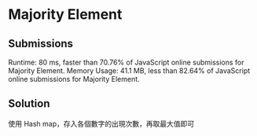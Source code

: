 # Majority Element

## Submissions

Runtime: 80 ms, faster than 70.76% of JavaScript online submissions for Majority Element.
Memory Usage: 41.1 MB, less than 82.64% of JavaScript online submissions for Majority Element.

## Solution

使用 Hash map，存入各個數字的出現次數，再取最大值即可
